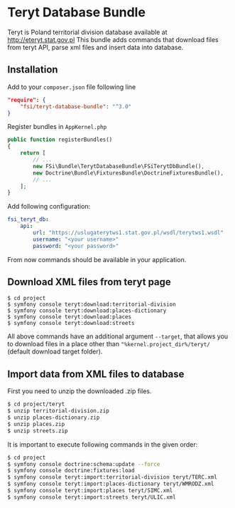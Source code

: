 # Teryt Database Bundle

Teryt is Poland territorial division database available at http://eteryt.stat.gov.pl
This bundle adds commands that download files from teryt API, parse xml files and insert data into database.

## Installation

Add to your `composer.json` file following line

```json
"require": {
    "fsi/teryt-database-bundle": "^3.0"
}
```

Register bundles in `AppKernel.php`

```php
public function registerBundles()
{
    return [
        // ...
        new FSi\Bundle\TerytDatabaseBundle\FSiTerytDbBundle(),
        new Doctrine\Bundle\FixturesBundle\DoctrineFixturesBundle(),
        // ...
    ];
}
```

Add following configuration:

```yaml
fsi_teryt_db:
    api:
        url: "https://uslugaterytws1.stat.gov.pl/wsdl/terytws1.wsdl"
        username: "<your username>"
        password: "<your password>"
```

From now commands should be available in your application.

## Download XML files from teryt page

```
$ cd project
$ symfony console teryt:download:territorial-division
$ symfony console teryt:download:places-dictionary
$ symfony console teryt:download:places
$ symfony console teryt:download:streets
```

All above commands have an additional argument ``--target``, that allows you to download files in a place other than
``"%kernel.project_dir%/teryt/`` (default download target folder).

## Import data from XML files to database

First you need to unzip the downloaded .zip files.

```bash
$ cd project/teryt
$ unzip territorial-division.zip
$ unzip places-dictionary.zip
$ unzip places.zip
$ unzip streets.zip
```

It is important to execute following commands in the given order:

```bash
$ cd project
$ symfony console doctrine:schema:update --force
$ symfony console doctrine:fixtures:load
$ symfony console teryt:import:territorial-division teryt/TERC.xml
$ symfony console teryt:import:places-dictionary teryt/WMRODZ.xml
$ symfony console teryt:import:places teryt/SIMC.xml
$ symfony console teryt:import:streets teryt/ULIC.xml
```
